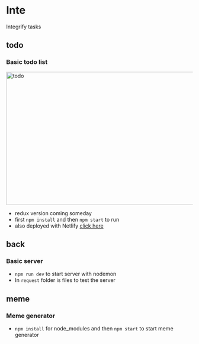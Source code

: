 # Inte
Integrify tasks

## todo 
### Basic todo list
<img src='https://github.com/reijjo/Inte/assets/95418273/5a63a3cc-22d0-4898-a062-96d4f0454426.gif' alt='todo' width='640' height='360' />


* redux version coming someday
* first ```npm install``` and then ```npm start``` to run
* also deployed with Netlify <a href='https://peaceful-dodol-c56536.netlify.app' target='_blank'>click here</a>

## back
### Basic server
* ```npm run dev``` to start server with nodemon
* In ```request``` folder is files to test the server

## meme
### Meme generator
* ```npm install``` for node_modules and then ```npm start``` to start meme generator
